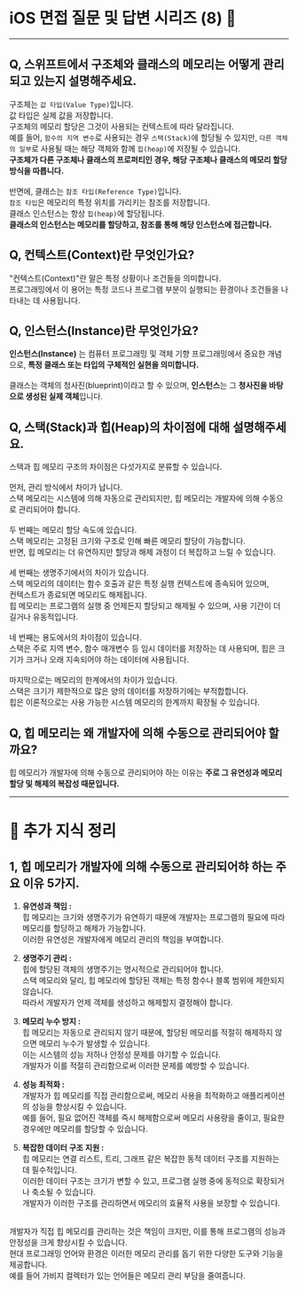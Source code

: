 # iOS 면접 질문 및 답변 시리즈 (8) 🤔

---

## Q, 스위프트에서 구조체와 클래스의 메모리는 어떻게 관리되고 있는지 설명해주세요.

구조체는 `값 타입(Value Type)`입니다.<br>
값 타입은 실제 값을 저장합니다.<br>
구조체의 메모리 할당은 그것이 사용되는 컨텍스트에 따라 달라집니다.<br>
예를 들어, `함수의 지역 변수`로 사용되는 경우 `스택(Stack)`에 할당될 수 있지만, `다른 객체의 일부`로 사용될 때는 해당 객체와 함께 `힙(heap)`에 저장될 수 있습니다.<br>
**구조체가 다른 구조체나 클래스의 프로퍼티인 경우, 해당 구조체나 클래스의 메모리 할당 방식을 따릅니다.**<br>
<br>
반면에, 클래스는 `참조 타입(Reference Type)`입니다.<br>
`참조 타입`은 메모리의 특정 위치를 가리키는 참조를 저장합니다.<br>
클래스 인스턴스는 항상 `힙(heap)`에 할당됩니다.<br>
**클래스의 인스턴스는 메모리를 할당하고, 참조를 통해 해당 인스턴스에 접근합니다.**<br>

## Q, 컨텍스트(Context)란 무엇인가요?

"컨텍스트(Context)"란 말은 특정 상황이나 조건들을 의미합니다.<br>
프로그래밍에서 이 용어는 특정 코드나 프로그램 부분이 실행되는 환경이나 조건들을 나타내는 데 사용됩니다.<br>

## Q, 인스턴스(Instance)란 무엇인가요?

**인스턴스(Instance)** 는 컴퓨터 프로그래밍 및 객체 기향 프로그래밍에서 중요한 개념으로, **특정 클래스 또는 타입의 구체적인 실현을 의미합니다.**<br>
<br>
클래스는 객체의 청사진(blueprint)이라고 할 수 있으며, **인스턴스**는 그 **청사진을 바탕으로 생성된 실제 객체**입니다.<br>

## Q, 스택(Stack)과 힙(Heap)의 차이점에 대해 설명해주세요.

스택과 힙 메모리 구조의 차이점은 다섯가지로 분류할 수 있습니다.<br>
<br>
먼저, 관리 방식에서 차이가 납니다.<br>
스택 메모리는 시스템에 의해 자동으로 관리되지만, 힙 메모리는 개발자에 의해 수동으로 관리되어야 합니다.<br>
<br>
두 번째는 메모리 할당 속도에 있습니다.<br>
스택 메모리는 고정된 크기와 구조로 인해 빠른 메모리 할당이 가능합니다.<br>
반면, 힙 메모리는 더 유연하지만 할당과 해제 과정이 더 복잡하고 느릴 수 있습니다.<br>
<br>
세 번째는 생명주기에서의 차이가 있습니다.<br>
스택 메모리의 데이터는 함수 호출과 같은 특정 실행 컨텍스트에 종속되어 있으며,<br>
컨텍스트가 종료되면 메모리도 해제됩니다.<br>
힙 메모리는 프로그램의 실행 중 언제든지 할당되고 해제될 수 있으며, 사용 기간이 더 길거나 유동적입니다.<br>
<br>
네 번째는 용도에서의 차이점이 있습니다.<br>
스택은 주로 지역 변수, 함수 매개변수 등 임시 데이터를 저장하는 데 사용되며, 힙은 크기가 크거나 오래 지속되어야 하는 데이터에 사용됩니다.<br>
<br>
마지막으로는 메모리의 한계에서의 차이가 있습니다.<br>
스택은 크기가 제한적으로 많은 양의 데이터를 저장하기에는 부적합합니다.<br>
힙은 이론적으로는 사용 가능한 시스템 메모리의 한계까지 확장될 수 있습니다.<br>

## Q, 힙 메모리는 왜 개발자에 의해 수동으로 관리되어야 할까요?

힙 메모리가 개발자에 의해 수동으로 관리되어야 하는 이유는 **주로 그 유연성과 메모리 할당 및 해제의 복잡성 때문입니다.**<br>

---

# 📝 추가 지식 정리

## 1, 힙 메모리가 개발자에 의해 수동으로 관리되어햐 하는 주요 이유 5가지.

1. **유연성과 책임 :** <br>
힙 메모리는 크기와 생명주기가 유연하기 때문에 개발자는 프로그램의 필요에 따라 메모리를 할당하고 해제가 가능합니다.<br>
이러한 유연성은 개발자에게 메모리 관리의 책임을 부여합니다.<br>

2. **생명주기 관리 :**<br>
힙에 할당된 객체의 생명주기는 명시적으로 관리되어야 합니다.<br>
스택 메모리와 달리, 힙 메모리에 할당된 객체는 특정 함수나 블록 범위에 제한되지 않습니다.<br>
따라서 개발자가 언제 객체를 생성하고 해제할지 결정해야 합니다.<br>

3. **메모리 누수 방지 :**<br>
힙 메모리는 자동으로 관리되지 않기 때문에, 할당된 메모리를 적절히 해제하지 않으면 메모리 누수가 발생할 수 있습니다.<br>
이는 시스템의 성능 저하나 안정성 문제를 야기할 수 있습니다.<br>
개발자가 이를 적절히 관리함으로써 이러한 문제를 예방할 수 있습니다.<br>

4. **성능 최적화 :**<br>
개발자가 힙 메모리를 직접 관리함으로써, 메모리 사용을 최적화하고 애플리케이션의 성능을 향상시킬 수 있습니다.<br>
예를 들어, 필요 없어진 객체를 즉시 해제함으로써 메모리 사용량을 줄이고, 필요한 경우에만 메모리를 할당할 수 있습니다.<br>

5. **복잡한 데이터 구조 지원 :**<br>
힙 메모리는 연결 리스트, 트리, 그래프 같은 복잡한 동적 데이터 구조를 지원하는 데 필수적입니다.<br>
이러한 데이터 구조는 크기가 변할 수 있고, 프로그램 실행 중에 동적으로 확장되거나 축소될 수 있습니다.<br>
개발자가 이러한 구조를 관리하면서 메모리의 효율적 사용을 보장할 수 있습니다.<br>
<br>
개발자가 직접 힙 메모리를 관리하는 것은 책임이 크지만, 이를 통해 프로그램의 성능과 안정성을 크게 향상시킬 수 있습니다.<br>
현대 프로그래밍 언어와 환경은 이러한 메모리 관리를 돕기 위한 다양한 도구와 기능을 제공합니다.<br>
예를 들어 가비지 컬렉터가 있는 언어들은 메모리 관리 부담을 줄여줍니다.
